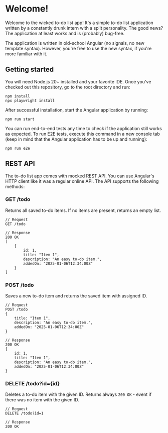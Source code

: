 # Welcome!
Welcome to the wicked to-do list app! It's a simple to-do list application written by a constantly drunk intern with a split personality. The good news? The application at least works and is (probably) bug-free.

The application is written in old-school Angular (no signals, no new template syntax). However, you're free to use the new syntax, if you're more familiar with it.

## Getting started

You will need Node.js 20+ installed and your favorite IDE. Once you've checked out this repository, go to the root directory and run:

```
npm install
npx playwright install 
```

After successful installation, start the Angular application by running:

```
npm run start
```

You can run end-to-end tests any time to check if the application still works as expected. To run E2E tests, execute this command in a new console tab (keep in mind that the Angular application has to be up and running):

```
npm run e2e
```
## REST API

The to-do list app comes with mocked REST API. You can use Angular's HTTP client like it was a regular online API. The API supports the following methods:

### GET /todo

Returns all saved to-do items. If no items are present, returns an empty list.

```
// Request
GET /todo

// Response
200 OK
[
    { 
        id: 1,
        title: "Item 1", 
        description: "An easy to-do item.", 
        addedOn: "2025-01-06T12:34:00Z" 
    } 
]
```

### POST /todo

Saves a new to-do item and returns the saved item with assigned ID.

```
// Request
POST /todo
{ 
    title: "Item 1", 
    description: "An easy to-do item.", 
    addedOn: "2025-01-06T12:34:00Z" 
} 

// Response
200 OK
{ 
    id: 1,
    title: "Item 1", 
    description: "An easy to-do item.", 
    addedOn: "2025-01-06T12:34:00Z" 
} 
```

### DELETE /todo?id={id}

Deletes a to-do item with the given ID. Returns always `200 OK` - event if there was no item with the given ID.

```
// Request
DELETE /todo?id=1

// Response
200 OK
```